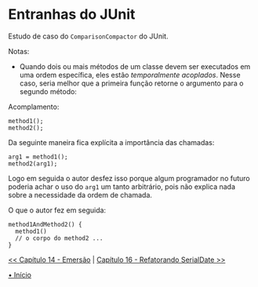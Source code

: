 # Entranhas do JUnit
Estudo de caso do `ComparisonCompactor` do JUnit.

Notas:
- Quando dois ou mais métodos de um classe devem ser executados em uma ordem 
específica, eles estão _temporalmente acoplados_. Nesse caso, seria melhor que
a primeira função retorne o argumento para o segundo método:

Acomplamento:

    method1();
    method2();

Da seguinte maneira fica explícita a importância das chamadas:

    arg1 = method1();
    method2(arg1);
  
Logo em seguida o autor desfez isso porque algum programador no futuro poderia
achar o uso do `arg1` um tanto arbitrário, pois não explica nada sobre a 
necessidade da ordem de chamada.

O que o autor fez em seguida:

    method1AndMethod2() {
      method1()
      // o corpo do method2 ...
    }



[<< Capítulo 14 - Emersão](./../chap14_SuccessiveRefinement/README.md)
|
[Capítulo 16 - Refatorando SerialDate >>](./../chap16_RefactoringSerialDate/README.md)

[• Início](../../README.md)
